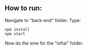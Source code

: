 ## How to run:

Navigate to "back-end" folder. Type:
```
npm install
npm start
```
Now do the sme for the "lofiai" folder.
